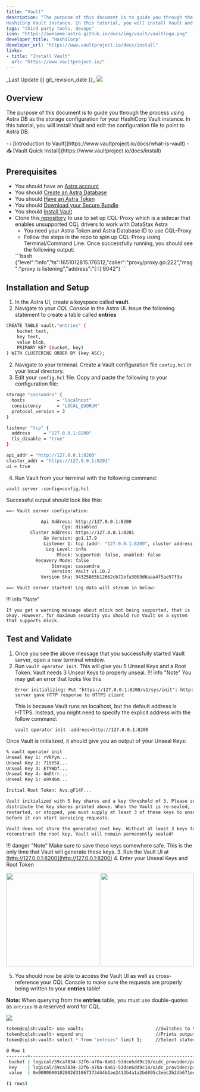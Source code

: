 ```yaml
---
title: "Vault"
description: "The purpose of this document is to guide you through the process using Astra DB as the storage configuration for your 
HashiCorp Vault instance. In this tutorial, you will install Vault and edit the configuration file to point to Astra DB."
tags: "third party tools, devops"
icon: "https://awesome-astra.github.io/docs/img/vault/vaultlogo.png"
developer_title: "HashiCorp"
developer_url: "https://www.vaultproject.io/docs/install"
links:
- title: "Install Vault"
  url: "https://www.vaultproject.io/"
---
```


<div class="nosurface" markdown="1">
_Last Update {{ git_revision_date }}_


<img src="https://awesome-astra.github.io/docs/img/vault/vaultlogo.png" />
</div>

## Overview

The purpose of this document is to guide you through the process using Astra DB as the storage configuration for your 
HashiCorp Vault instance. In this tutorial, you will install Vault and edit the configuration file to point to Astra DB.

<div class="nosurface" markdown="1">
- ℹ️ [Introduction to Vault](https://www.vaultproject.io/docs/what-is-vault)
- 📥 [Vault Quick Install](https://www.vaultproject.io/docs/install)
</div>

## Prerequisites
<ul class="prerequisites">
  <li class="nosurface">You should have an <a href="https://astra.dev/3B7HcYo">Astra account</a></li>
  <li class="nosurface">You should <a href="/docs/pages/astra/create-instance/">Create an Astra Database</a></li>
  <li class="nosurface">You should <a href="/docs/pages/astra/create-token/">Have an Astra Token</a></li>
  <li class="nosurface">You should <a href="/docs/pages/astra/download-scb/">Download your Secure Bundle</a></li>
<li>You should <a href="https://www.vaultproject.io/docs/install">Install Vault</a></li>
<li>Clone this<a href="https://www.vaultproject.io/docs/install"> repository</a> to use to set up CQL-Proxy which is a sidecar that enables unsupported CQL drivers to work with DataStax Astra
    <ul>
    <li>
    You need your Astra Token and Astra Database ID to use CQL-Proxy
    </li>
    <li>
    Follow the steps in the repo to spin up CQL-Proxy using Terminal/Command Line. Once successfully running, you should see the following output:
    </li>
    </ul>
    </li>
    ```bash
    {"level":"info","ts":1651012815.176512,"caller":"proxy/proxy.go:222","msg":"proxy is listening","address":"[::]:9042"}
    ```
</ul>
  

## Installation and Setup
1. In the Astra UI, create a keyspace called **vault**. 
2. Navigate to your *CQL Console* in the Astra UI. Issue the following statement to create a table called **entries**
```bash
CREATE TABLE vault."entries" (
    bucket text,
    key text,
    value blob,
    PRIMARY KEY (bucket, key)
) WITH CLUSTERING ORDER BY (key ASC);
```
2. Navigate to your terminal. Create a Vault configuration file `config.hcl` in your local directory.
3. Edit your `config.hcl` file. Copy and paste the following to your configuration file:

```bash
storage "cassandra" {
  hosts            = "localhost"
  consistency      = "LOCAL_QUORUM"
  protocol_version = 3
}

listener "tcp" {
  address     = "127.0.0.1:8200"
  tls_disable = "true"
}

api_addr = "http://127.0.0.1:8200"
cluster_addr = "https://127.0.0.1:8201"
ui = true
```
4. Run Vault from your terminal with the following command:

`vault server -config=config.hcl`

Successful output should look like this:
```bash
==> Vault server configuration:

             Api Address: http://127.0.0.1:8200
                     Cgo: disabled
         Cluster Address: https://127.0.0.1:8201
              Go Version: go1.17.9
              Listener 1: tcp (addr: "127.0.0.1:8200", cluster address: "127.0.0.1:8201", max_request_duration: "1m30s", max_request_size: "33554432", tls: "disabled")
               Log Level: info
                   Mlock: supported: false, enabled: false
           Recovery Mode: false
                 Storage: cassandra
                 Version: Vault v1.10.2
             Version Sha: 94325865b12662cb72efa3003d6aaa4f5ae57f3a

==> Vault server started! Log data will stream in below:
```

!!! info "Note"

    If you get a warning message about mlock not being supported, that is okay. However, for maximum security you should run Vault on a system that supports mlock.

## Test and Validate
1. Once you see the above message that you successfully started Vault server, open a new terminal window.
2. Run `vault operator init`. This will give you 5 Unseal Keys and a Root Token. Vault needs 3 Unseal Keys to properly unseal. 
!!! info "Note"
    You may get an error that looks like this
    ```
    Error initializing: Put "https://127.0.0.1:8200/v1/sys/init": http: server gave HTTP response to HTTPS client
    ```
    This is because Vault runs on localhost, but the default address is HTTPS. Instead, you might need to specify the explicit address with the follow command:
    ```
    vault operator init -address=http://127.0.0.1:8200
    ```
Once Vault is initialized, it should give you an output of your Unseal Keys:
```bash
% vault operator init
Unseal Key 1: rVRPym...
Unseal Key 2: 71tY5X...
Unseal Key 3: ETYWDf...
Unseal Key 4: 4mDtrr...
Unseal Key 5: o9X46m...

Initial Root Token: hvs.gF14F...

Vault initialized with 5 key shares and a key threshold of 3. Please securely
distribute the key shares printed above. When the Vault is re-sealed,
restarted, or stopped, you must supply at least 3 of these keys to unseal it
before it can start servicing requests.

Vault does not store the generated root key. Without at least 3 keys to
reconstruct the root key, Vault will remain permanently sealed!
```
!!! danger "Note"
    Make sure to save these keys somewhere safe. This is the only time that Vault will generate these keys. 
3. Run the Vault UI at [http://127.0.0.1:8200](http://127.0.0.1:8200)
4. Enter your Unseal Keys and Root Token

<img src="https://awesome-astra.github.io/docs/img/vault/vault_key.png" style="width:250px;"/> 
<img src="https://awesome-astra.github.io/docs/img/vault/vault_token.png" style="width:250px;"/>

5. You should now be able to access the Vault UI as well as cross-reference your CQL Console to make sure the requests are properly being written to your **entries** table! 

**Note:** When querying from the **entries** table, you must use double-quotes as `entries` is a reserved word for CQL.

<img src="https://awesome-astra.github.io/docs/img/vault/vaultui.png"/> 

```bash
token@cqlsh:vault> use vault;                           //Switches to Vault keyspace
token@cqlsh:vault> expand on;                           //Prints output in readable format
token@cqlsh:vault> select * from "entries" limit 1;     //Select statement from "entries" table

@ Row 1
--------+----------------------------------------------------------------------------------------------------------------------------------------------------------------------------------------------------
 bucket | logical/59ca7834-32f6-a70a-8a61-53dce6dd9c18/oidc_provider/provider
 key    | logical/59ca7834-32f6-a70a-8a61-53dce6dd9c18/oidc_provider/provider/default
 value  | 0x0000000102002d31867373d44b1ae2412b4a1a2bd895c3eec2b2db671ec6a8e323e69539cf6d5e1b43e2e11fabc9cc76ad3c77a722caac47cc3f877013df200e4e6d268e6dbff10ba4007cef042643721101e669ae35ff08842e2d1f70e19de2

(1 rows)
```


